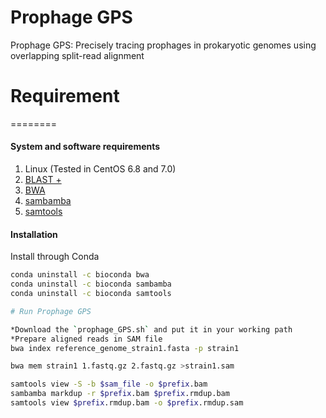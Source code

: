 Prophage GPS
========

Prophage GPS: Precisely tracing prophages in prokaryotic genomes using overlapping split-read alignment

# Requirement
========

#### System and software requirements

1. Linux (Tested in CentOS 6.8 and 7.0)
2. [BLAST +](https://ftp.ncbi.nlm.nih.gov/blast/executables/blast+/2.10.1/)
3. [BWA](http://bio-bwa.sourceforge.net/)
4. [sambamba](http://lomereiter.github.io/sambamba/)
5. [samtools](http://www.htslib.org/)

#### Installation

Install through Conda
```Bash
conda uninstall -c bioconda bwa
conda uninstall -c bioconda sambamba
conda uninstall -c bioconda samtools

# Run Prophage GPS

*Download the `prophage_GPS.sh` and put it in your working path
*Prepare aligned reads in SAM file
bwa index reference_genome_strain1.fasta -p strain1

bwa mem strain1 1.fastq.gz 2.fastq.gz >strain1.sam

samtools view -S -b $sam_file -o $prefix.bam
sambamba markdup -r $prefix.bam $prefix.rmdup.bam
samtools view $prefix.rmdup.bam -o $prefix.rmdup.sam 
